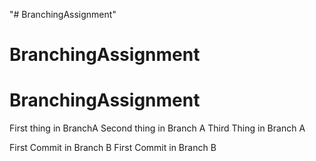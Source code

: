 "# BranchingAssignment" 
# BranchingAssignment
# BranchingAssignment


First thing in BranchA
Second thing in Branch A 
Third Thing in Branch A

First Commit in Branch B
First Commit in Branch B 
